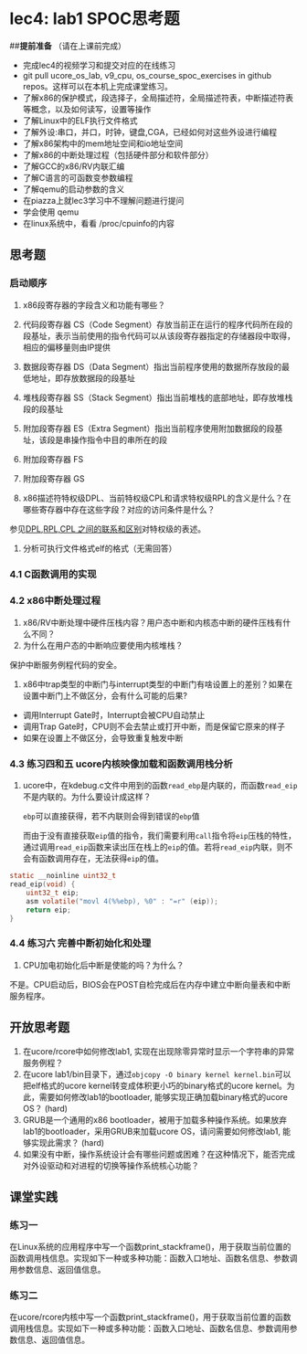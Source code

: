 # lec4: lab1 SPOC思考题

##**提前准备**
（请在上课前完成）

 - 完成lec4的视频学习和提交对应的在线练习
 - git pull ucore_os_lab, v9_cpu, os_course_spoc_exercises in github repos。这样可以在本机上完成课堂练习。
 - 了解x86的保护模式，段选择子，全局描述符，全局描述符表，中断描述符表等概念，以及如何读写，设置等操作
 - 了解Linux中的ELF执行文件格式
 - 了解外设:串口，并口，时钟，键盘,CGA，已经如何对这些外设进行编程
 - 了解x86架构中的mem地址空间和io地址空间
 - 了解x86的中断处理过程（包括硬件部分和软件部分）
 - 了解GCC的x86/RV内联汇编
 - 了解C语言的可函数变参数编程
 - 了解qemu的启动参数的含义
 - 在piazza上就lec3学习中不理解问题进行提问
 - 学会使用 qemu
 - 在linux系统中，看看 /proc/cpuinfo的内容

## 思考题

### 启动顺序

1. x86段寄存器的字段含义和功能有哪些？



1. 代码段寄存器 CS（Code Segment）存放当前正在运行的程序代码所在段的段基址，表示当前使用的指令代码可以从该段寄存器指定的存储器段中取得，相应的偏移量则由IP提供
2. 数据段寄存器 DS（Data Segment）指出当前程序使用的数据所存放段的最低地址，即存放数据段的段基址
3. 堆栈段寄存器 SS（Stack Segment）指出当前堆栈的底部地址，即存放堆栈段的段基址
4. 附加段寄存器 ES（Extra Segment）指出当前程序使用附加数据段的段基址，该段是串操作指令中目的串所在的段
5. 附加段寄存器 FS
6. 附加段寄存器 GS



1. x86描述符特权级DPL、当前特权级CPL和请求特权级RPL的含义是什么？在哪些寄存器中存在这些字段？对应的访问条件是什么？

参见[DPL,RPL,CPL 之间的联系和区别](http://blog.csdn.net/better0332/article/details/3416749)对特权级的表述。

1. 分析可执行文件格式elf的格式（无需回答）

### 4.1 C函数调用的实现

### 4.2 x86中断处理过程

1. x86/RV中断处理中硬件压栈内容？用户态中断和内核态中断的硬件压栈有什么不同？
2. 为什么在用户态的中断响应要使用内核堆栈？

保护中断服务例程代码的安全。

1. x86中trap类型的中断门与interrupt类型的中断门有啥设置上的差别？如果在设置中断门上不做区分，会有什么可能的后果?

- 调用Interrupt Gate时，Interrupt会被CPU自动禁止
- 调用Trap Gate时，CPU则不会去禁止或打开中断，而是保留它原来的样子
- 如果在设置上不做区分，会导致重复触发中断

### 4.3 练习四和五 ucore内核映像加载和函数调用栈分析

1. ucore中，在kdebug.c文件中用到的函数`read_ebp`是内联的，而函数`read_eip`不是内联的。为什么要设计成这样？

   `ebp`可以直接获得，若不内联则会得到错误的`ebp`值

   而由于没有直接获取`eip`值的指令，我们需要利用`call`指令将`eip`压栈的特性，通过调用`read_eip`函数来读出压在栈上的`eip`的值。若将`read_eip`内联，则不会有函数调用存在，无法获得`eip`的值。

```c
static __noinline uint32_t
read_eip(void) {
    uint32_t eip;
    asm volatile("movl 4(%%ebp), %0" : "=r" (eip));
    return eip;
}
```

### 4.4 练习六 完善中断初始化和处理

1. CPU加电初始化后中断是使能的吗？为什么？

不是。CPU启动后，BIOS会在POST自检完成后在内存中建立中断向量表和中断服务程序。

## 开放思考题

1. 在ucore/rcore中如何修改lab1, 实现在出现除零异常时显示一个字符串的异常服务例程？
2. 在ucore lab1/bin目录下，通过`objcopy -O binary kernel kernel.bin`可以把elf格式的ucore kernel转变成体积更小巧的binary格式的ucore kernel。为此，需要如何修改lab1的bootloader, 能够实现正确加载binary格式的ucore OS？ (hard)
3. GRUB是一个通用的x86 bootloader，被用于加载多种操作系统。如果放弃lab1的bootloader，采用GRUB来加载ucore OS，请问需要如何修改lab1, 能够实现此需求？ (hard)
4. 如果没有中断，操作系统设计会有哪些问题或困难？在这种情况下，能否完成对外设驱动和对进程的切换等操作系统核心功能？

## 课堂实践
### 练习一
在Linux系统的应用程序中写一个函数print_stackframe()，用于获取当前位置的函数调用栈信息。实现如下一种或多种功能：函数入口地址、函数名信息、参数调用参数信息、返回值信息。

### 练习二
在ucore/rcore内核中写一个函数print_stackframe()，用于获取当前位置的函数调用栈信息。实现如下一种或多种功能：函数入口地址、函数名信息、参数调用参数信息、返回值信息。
